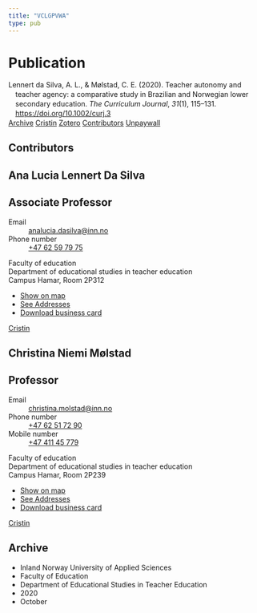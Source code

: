 ```yaml
---
title: "VCLGPVWA"
type: pub
---
```

<h1>Publication</h1>
<article id="csl-bib-container-VCLGPVWA" class="csl-bib-container">
  <div class="csl-bib-body" style="line-height: 1.35; padding-left: 1em; text-indent:-1em;">
  <div class="csl-entry">Lennert da Silva, A. L., &amp; M&#xF8;lstad, C. E. (2020). Teacher autonomy and teacher agency: a comparative study in Brazilian and Norwegian lower secondary education. <i>The Curriculum Journal</i>, <i>31</i>(1), 115&#x2013;131. <a href="https://doi.org/10.1002/curj.3">https://doi.org/10.1002/curj.3</a></div>
</div>
  <div class="csl-bib-buttons">
    <a href="#taxonomy-article-VCLGPVWA" class="csl-bib-button">Archive</a>
    <a href alt="Cristin URL" class="csl-bib-button">Cristin</a>
    <a href alt="Zotero URL" class="csl-bib-button">Zotero</a>
    <a href="#contributors-article-VCLGPVWA" class="csl-bib-button">Contributors</a>
    <a href="https://doi.org/10.1002/curj.3" class="csl-bib-button">Unpaywall</a>
  </div>
  <div id="csl-bib-meta-container-VCLGPVWA"></div>
</article>
<div id="csl-bib-meta-VCLGPVWA" class="csl-bib-meta">
  <article id="contributors-article-VCLGPVWA" class="contributors-article">
    <h1>Contributors</h1>
    <div class="personas">
<div class="vrtx-hinn-person-card">
<div class="photo">
<i class="lar la-user-circle missing-person"></i>
</div>
<div class="info">
<hgroup><h1>Ana Lucia Lennert Da Silva</h1>
<h2>Associate Professor</h2>
</hgroup><dl>
<dt>Email</dt>
<dd>
<a href="mailto:analucia.dasilva@inn.no">analucia.dasilva@inn.no</a>
</dd>
<dt>Phone number</dt>
<dd><a href="tel:+4762597975">
+47 62 59 79 75
</a></dd>
</dl>
<p>
Faculty of education<br>
Department of educational studies in teacher education<br>
Campus Hamar,
Room 2P312
</p>
<ul class="vrtx-hinn-links">
<li><a href="https://www.google.com/maps?q=60.796004,11.072099">Show on map</a></li>
<li><a href="https://www.inn.no/english/find-an-employee/analucia-dasilva.html#vrtx-hinn-addresses">See Addresses</a></li>
<li><a href="https://www.inn.no/english/find-an-employee/analucia-dasilva.html?vrtx=vcf">Download business card</a></li>
</ul>
</div>
</div>
<a href="https://app.cristin.no/persons/show.jsf?id=1082351" alt="Cristin URL" class="personas-cristin">Cristin</a>
</div> <div class="personas">
<div class="vrtx-hinn-person-card">
<div class="photo">
<i class="lar la-user-circle missing-person"></i>
</div>
<div class="info">
<hgroup><h1>Christina Niemi Mølstad</h1>
<h2>Professor</h2>
</hgroup><dl>
<dt>Email</dt>
<dd>
<a href="mailto:christina.molstad@inn.no">christina.molstad@inn.no</a>
</dd>
<dt>Phone number</dt>
<dd><a href="tel:+4762517290">
+47 62 51 72 90
</a></dd>
<dt>Mobile number</dt>
<dd><a href="tel:+4741145779">
+47 411 45 779
</a></dd>
</dl>
<p>
Faculty of education<br>
Department of educational studies in teacher education<br>
Campus Hamar,
Room 2P239
</p>
<ul class="vrtx-hinn-links">
<li><a href="https://www.google.com/maps?q=60.796004,11.072099">Show on map</a></li>
<li><a href="https://www.inn.no/english/find-an-employee/christina-molstad.html#vrtx-hinn-addresses">See Addresses</a></li>
<li><a href="https://www.inn.no/english/find-an-employee/christina-molstad.html?vrtx=vcf">Download business card</a></li>
</ul>
</div>
</div>
<a href="https://app.cristin.no/persons/show.jsf?id=5325" alt="Cristin URL" class="personas-cristin">Cristin</a>
</div>
  </article>
  <article id="taxonomy-article-VCLGPVWA" class="taxonomy-article">
    <h1>Archive</h1>
    <ul>
      <li>Inland Norway University of Applied Sciences</li>
      <li>Faculty of Education</li>
      <li>Department of Educational Studies in Teacher Education</li>
      <li>2020</li>
      <li>October</li>
    </ul>
  </article>
</div>
